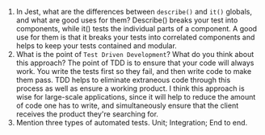 1. In Jest, what are the differences between `describe()` and `it()` globals, and what are good uses for them?
    Describe() breaks your test into components, while it() tests the individual parts of a component. A good use for them is that it breaks your tests into correlated components and helps to keep your tests contained and modular. 
1. What is the point of `Test Driven Development`? What do you think about this approach?
    The point of TDD is to ensure that your code will always work. You write the tests first so they fail, and then write code to make them pass. TDD helps to eliminate extraneous code through this process as well as ensure a working product. 
    I think this approach is wise for large-scale applications, since it will help to reduce the amount of code one has to write, and simultaneously ensure that the client receives the product they're searching for.
1. Mention three types of automated tests.
    Unit; Integration; End to end.
